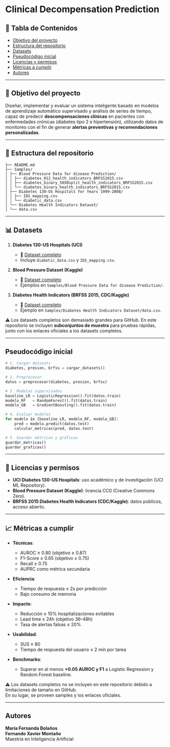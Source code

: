 
# Clinical Decompensation Prediction

## 📑 Tabla de Contenidos
- [Objetivo del proyecto](#-objetivo-del-proyecto)
- [Estructura del repositorio](#-estructura-del-repositorio)
- [Datasets](#-datasets)
- [Pseudocódigo inicial](#-pseudocodigo-inicial)
- [Licencias y permisos](#-licencias-y-permisos)
- [Métricas a cumplir](#-métricas-a-cumplir)
- [Autores](#-autores)

---

## 📌 Objetivo del proyecto
Diseñar, implementar y evaluar un sistema inteligente basado en modelos de aprendizaje automático supervisado y análisis de series de tiempo, capaz de predecir **descompensaciones clínicas** en pacientes con enfermedades crónicas (diabetes tipo 2 e hipertensión), utilizando datos de monitoreo con el fin de generar **alertas preventivas y recomendaciones personalizadas**.

---

## 📂 Estructura del repositorio
```Clinical-Decompensation-Prediction/
├── README.md
├── Samples/
│ ├── Blood Pressure Data for disease Prediction/
│ │ ├── diabetes_012_health_indicators_BRFSS2015.csv
│ │ ├── diabetes_binary_5050split_health_indicators_BRFSS2015.csv
│ │ └── diabetes_binary_health_indicators_BRFSS2015.csv
│ ├── Diabetes 130-US Hospitals for Years 1999-2008/
│ │ ├── IDS_mapping.csv
│ │ └── diabetic_data.csv
│ └── Diabetes Health Indicators Dataset/
│ └── data.csv
```


---

## 📊 Datasets

1. **Diabetes 130-US Hospitals (UCI)**  
   - 🔗 [Dataset completo](https://archive.ics.uci.edu/dataset/296/diabetes+130-us+hospitals+for+years+1999-2008)  
   - Incluye `diabetic_data.csv` y `IDS_mapping.csv`.  

2. **Blood Pressure Dataset (Kaggle)**  
   - 🔗 [Dataset completo](https://www.kaggle.com/datasets/pavanbodanki/blood-press)  
   - Ejemplos en `Samples/Blood Pressure Data for disease Prediction/`.  

3. **Diabetes Health Indicators (BRFSS 2015, CDC/Kaggle)**  
   - 🔗 [Dataset completo](https://www.kaggle.com/datasets/alexteboul/diabetes-health-indicators-dataset)  
   - Ejemplo en `Samples/Diabetes Health Indicators Dataset/data.csv`.  

⚠️ Los datasets completos son demasiado grandes para GitHub. En este repositorio se incluyen **subconjuntos de muestra** para pruebas rápidas, junto con los enlaces oficiales a los datasets completos.

---

## Pseudocódigo inicial

```python
# 1. Cargar datasets
diabetes, presion, brfss = cargar_datasets()

# 2. Preprocesar
datos = preprocesar(diabetes, presion, brfss)

# 3. Modelos supervisados
baseline_LR = LogisticRegression().fit(datos.train)
modelo_RF   = RandomForest().fit(datos.train)
modelo_GB   = GradientBoosting().fit(datos.train)

# 4. Evaluar modelos
for modelo in [baseline_LR, modelo_RF, modelo_GB]:
    pred = modelo.predict(datos.test)
    calcular_metricas(pred, datos.test)

# 5. Guardar métricas y gráficas
guardar_metricas()
guardar_graficas()
```

---

## 📌 Licencias y permisos
- **UCI Diabetes 130-US Hospitals**: uso académico y de investigación (UCI ML Repository).  
- **Blood Pressure Dataset (Kaggle)**: licencia CC0 (Creative Commons Zero).  
- **BRFSS 2015 Diabetes Health Indicators (CDC/Kaggle)**: datos públicos, acceso abierto.

---

## 📈 Métricas a cumplir
- **Técnicas**:  
  - AUROC ≥ 0.80 (objetivo ≥ 0.87)  
  - F1-Score ≥ 0.65 (objetivo ≥ 0.75)  
  - Recall ≥ 0.75  
  - AUPRC como métrica secundaria  

- **Eficiencia**:  
  - Tiempo de respuesta ≤ 2s por predicción  
  - Bajo consumo de memoria  

- **Impacto**:  
  - Reducción ≥ 10% hospitalizaciones evitables  
  - Lead time ≥ 24h (objetivo 36–48h)  
  - Tasa de alertas falsas ≤ 20%  

- **Usabilidad**:  
  - SUS ≥ 80  
  - Tiempo de respuesta del usuario ≤ 2 min por tarea  

- **Benchmarks**:  
  - Superar en al menos **+0.05 AUROC y F1** a Logistic Regression y Random Forest baseline.  

⚠️ Los datasets completos no se incluyen en este repositorio debido a limitaciones de tamaño en GitHub.  
En su lugar, se proveen samples y los enlaces oficiales.

---

## Autores
**Maria Fernanda Bolaños**  
**Fernando Xavier Montaño**  
Maestría en Inteligencia Artificial

